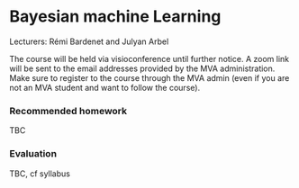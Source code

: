 # Bayesian machine Learning
Lecturers: Rémi Bardenet and Julyan Arbel

The course will be held via visioconference until further notice. A zoom link will be sent to the email addresses provided by the MVA administration. Make sure to register to the course through the MVA admin (even if you are not an MVA student and want to follow the course).

### Recommended homework
TBC

### Evaluation
TBC, cf syllabus
